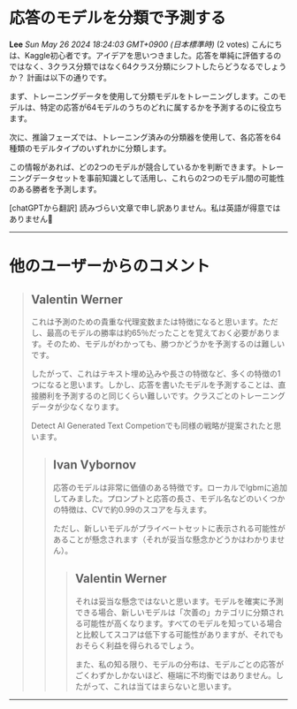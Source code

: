 # 応答のモデルを分類で予測する

**Lee** *Sun May 26 2024 18:24:03 GMT+0900 (日本標準時)* (2 votes)
こんにちは、Kaggle初心者です。アイデアを思いつきました。応答を単純に評価するのではなく、3クラス分類ではなく64クラス分類にシフトしたらどうなるでしょうか？ 計画は以下の通りです。

まず、トレーニングデータを使用して分類モデルをトレーニングします。このモデルは、特定の応答が64モデルのうちのどれに属するかを予測するのに役立ちます。

次に、推論フェーズでは、トレーニング済みの分類器を使用して、各応答を64種類のモデルタイプのいずれかに分類します。

この情報があれば、どの2つのモデルが競合しているかを判断できます。トレーニングデータセットを事前知識として活用し、これらの2つのモデル間の可能性のある勝者を予測します。

[chatGPTから翻訳] 読みづらい文章で申し訳ありません。私は英語が得意ではありません🙏

---
# 他のユーザーからのコメント
> ## Valentin Werner
> 
> これは予測のための貴重な代理変数または特徴になると思います。ただし、最高のモデルの勝率は約65％だったことを覚えておく必要があります。そのため、モデルがわかっても、勝つかどうかを予測するのは難しいです。
> 
> したがって、これはテキスト埋め込みや長さの特徴など、多くの特徴の1つになると思います。しかし、応答を書いたモデルを予測することは、直接勝利を予測するのと同じくらい難しいです。クラスごとのトレーニングデータが少なくなります。
> 
> Detect AI Generated Text Competionでも同様の戦略が提案されたと思います。
> 
> 
> 
> > ## Ivan Vybornov
> > 
> > 応答のモデルは非常に価値のある特徴です。ローカルでlgbmに追加してみました。プロンプトと応答の長さ、モデル名などのいくつかの特徴は、CVで約0.99のスコアを与えます。
> > 
> > ただし、新しいモデルがプライベートセットに表示される可能性があることが懸念されます（それが妥当な懸念かどうかはわかりません）。
> > 
> > 
> > > ## Valentin Werner
> > > 
> > > それは妥当な懸念ではないと思います。モデルを確実に予測できる場合、新しいモデルは「次善の」カテゴリに分類される可能性が高くなります。すべてのモデルを知っている場合と比較してスコアは低下する可能性がありますが、それでもおそらく利益を得られるでしょう。
> > > 
> > > また、私の知る限り、モデルの分布は、モデルごとの応答がごくわずかしかないほど、極端に不均衡ではありません。したがって、これは当てはまらないと思います。
> > > 
> > > 
---

